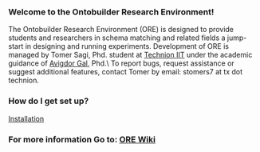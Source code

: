 

### Welcome to the Ontobuilder Research Environment! ###

The Ontobuilder Research Environment (ORE) is designed to provide students and researchers in schema matching and related fields a jump-start in designing and running experiments. 
Development of ORE is managed by Tomer Sagi, Phd. student at [Technion IIT](http://www.technion.ac.il) under the academic guidance of [Avigdor Gal](http://ie.technion.ac.il/~avigal), Phd.\\ To report bugs, request assistance or suggest additional features, contact Tomer by email: stomers7 at tx dot technion. 


### How do I get set up? ###

[Installation](https://bitbucket.org/tomers77/ontobuilder-research-environment/wiki/Installation)


### For more information Go to: [ORE Wiki](https://bitbucket.org/tomers77/ontobuilder-research-environment/wiki/Home) ###